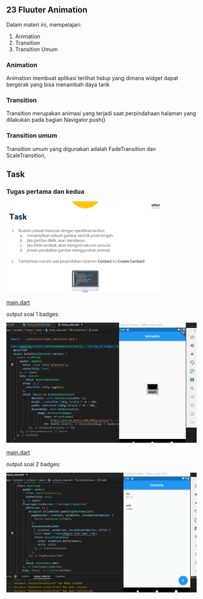 

## 23 Fluuter Animation

Dalam materi ini, mempelajari:
1. Animation
2. Transition
3. Transition Umum

### Animation  
 Animation membuat aplikasi terlihat hidup yang dimana widget dapat bergerak yang bisa menambah daya tarik
 
###  Transition
Transition merupakan animasi yang terjadi saat perpindahaan halaman yang dilakukan pada bagian Navigator.push()

###  Transition umum
Transition umum yang digunakan adalah FadeTransition dan ScaleTransition, 

## Task

### Tugas pertama dan kedua

![Soal](./gift/soal.jpeg)



[main.dart](./praktikum/soal1/lib/main.dart)

output soal 1 badges:

![Videos](./gift/output1.gif)


[main.dart](./praktikum/soal2/lib/main.dart)

output soal 2 badges:

![Videos](./gift/output2.gif)




